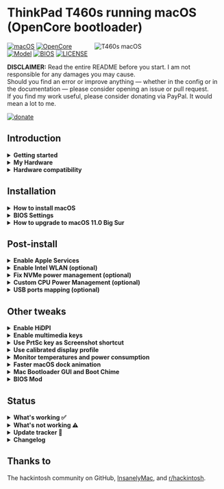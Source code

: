 # ThinkPad T460s running macOS (OpenCore bootloader)

<img align="right" src="https://imgur.com/sI2Uzel.jpg" alt="T460s macOS" width="300">

[![macOS](https://img.shields.io/badge/macOS-Catalina%20%26%20Big%20Sur-blue)](https://developer.apple.com/documentation/macos-release-notes)
[![OpenCore](https://img.shields.io/badge/OpenCore-0.6.2-green)](https://github.com/acidanthera/OpenCorePkg)
[![Model](https://img.shields.io/badge/Model-20F9003AUS-lightgrey)](https://psref.lenovo.com/Product/ThinkPad_T460s)
[![BIOS](https://img.shields.io/badge/BIOS-1.49-lightgrey)](https://pcsupport.lenovo.com/us/en/products/laptops-and-netbooks/thinkpad-t-series-laptops/thinkpad-t460s/downloads/driver-list/component?name=BIOS%2FUEFI)
[![LICENSE](https://img.shields.io/badge/license-MIT-purple)](/LICENSE)

**DISCLAIMER:**
Read the entire README before you start.
I am not responsible for any damages you may cause.  
Should you find an error or improve anything — whether in the config or in the documentation — please consider opening an issue or pull request.  
If you find my work useful, please consider donating via PayPal.
It would mean a lot to me.

[![donate](https://img.shields.io/badge/-buy%20me%20a%20coffee-orange)](https://www.paypal.com/cgi-bin/webscr?cmd=_s-xclick&hosted_button_id=Y5BE5HYACDERG&source=url)

## Introduction

<details>  
<summary><strong>Getting started</strong></summary>

**Meet the bootloader**
- [Why OpenCore](https://dortania.github.io/OpenCore-Install-Guide/why-oc.html)
- Dortania's [website](https://dortania.github.io)

**Recommended tools**
- Plist editor [ProperTree](https://github.com/corpnewt/ProperTree)
- Handy-dandy ESP partition mounting script [MountEFI](https://github.com/corpnewt/MountEFI)

</details>


<details>  
<summary><strong>My Hardware</strong></summary>

| Model              | Thinkpad T460s 20F9003AUS                                                                                 |
|:-------------------|:----------------------------------------------------------------------------------------------------------|
| Processor          | Core i7-6600U (2C, 2.6 / 3.4GHz, 4MB) vPro                                                                |
| Graphics           | Integrated Intel HD Graphics 520                                                                          |
| Memory             | 4GB Soldered + 4GB DIMM 2133MHz DDR4, dual-channel                                                        |
| Display            | 14" WQHD (2560x1440) IPS, non-touch                                                                       |
| Storage            | SanDisk SD8TN8U256G1001 256GB SSD M.2 Opal2                                                               |
| Ethernet           | Intel Ethernet Connection I219-LM (Jacksonville)                                                          |
| WLAN + Bluetooth   | 11ac+BT, [Broadcom BCM94360CS2](/Guides/Replace-WLAN.md), 2x2 card                                        |
| Camera             | HD720p resolution, low light sensitive, fixed focus                                                       |
| Audio support      | HD Audio, Realtek ALC3245 codec, stereo speakers 1Wx2, dual array microphone, combo audio/microphone jack |
| Keyboard           | 6-row, spill-resistant, multimedia Fn keys, LED backlight                                                 |
| Battery            | Front Li-Polymer 3-cell (23Wh) and rear Li-Ion 3-cell (26Wh), both Integrated                             |

</details>

<details>  
<summary><strong>Hardware compatibility</strong></summary>

This EFI will suit any T460s regardless of CPU model<sup>[1](#CPU)</sup>, amount of RAM, display resolution<sup>[2](#Res)</sup> and internal storage<sup>[3](#NVMe)</sup>.

<a name="CPU">1</a>: Optional custom CPU Power Management guide  
<a name="Res">2</a>: 1440p display models should change `NVRAM -> Add -> 7C436110-AB2A-4BBB-A880-FE41995C9F82 -> UIScale`:`2` to get proper scaling while booting  
<a name="NVMe">3</a>: Enable [NVMeFix](https://github.com/acidanthera/NVMeFix) for NVMe drives

</details>

## Installation
<details>  
<summary><strong>How to install macOS</strong></summary>

Read the [installation guide](https://dortania.github.io/OpenCore-Install-Guide/installation/installation-process.html) and come back here to get the [EFI folder](/EFI/).

</details>

<details>  
<summary><strong>BIOS Settings</strong></summary>

| Menu     	| sub-menu          	| sub-menu                        	| setting   	|
|----------	|-------------------	|---------------------------------	|-----------	|
| Config   	| USB               	| UEFI BIOS Support               	| Enable    	|
|          	| Power             	| Intel SpeedStep Technology      	| Enable    	|
|          	|                   	| CPU Power Management            	| Enable    	|
|          	| CPU               	| Hyper-Threading Technology      	| Enable    	|
| Security 	| Security Chip     	|                                 	| Disable   	|
|          	| Memory Protection 	| Execution Prevention            	| Enable    	|
|          	| Virtualization    	| Intel Virtualization Technology 	| Enable    	|
|          	|                   	| Intel VT-d Feature              	| Enable    	|
|          	| Anti-Theft        	| Computrace                      	| Disable   	|
|          	| Secure Boot       	|                                 	| Disable   	|
|          	| Intel SGX         	|                                 	| Disable   	|
|          	| Device Guard      	|                                 	| Disable   	|
| Startup  	| UEFI/Legacy Boot  	|                                 	| UEFI Only 	|
|          	| CSM Support       	|                                 	| No        	|
|          	| Boot Mode         	|                                 	| Quick     	|

</details>

<details>  
<summary><strong>How to upgrade to macOS 11.0 Big Sur</strong></summary>

**WARNING**: Big Sur is in beta. While potentially compatible, the configuration is not developed for it.  
Thanks to [@duszmox](https://github.com/duszmox) for his [guide](/Guides/Install-Big-Sur.md)

</details>

## Post-install

<details>  
<summary><strong>Enable Apple Services</strong></summary>

1. Launch Terminal.app
1. Copy the following script, paste it into the Terminal window, then press ENTER
   ```bash
   git clone https://github.com/corpnewt/GenSMBIOS && cd GenSMBIOS && ./GenSMBIOS.command 
   ```
1. Type `2`, then press ENTER
1. Drag your `config.plist` inside the Terminal window
1. Type `3`, then press ENTER
1. Type `MacbookPro13,1`, then press ENTER

</details>

<details>  
<summary><strong>Enable Intel WLAN (optional)</strong></summary>

Enables macOS native Wi-Fi and Bluetooth functionality with Intel WLAN card

1. Open `Config.plist` with any editor
1. Go under `Kernel -> Add`
1. Find and Enable `AirportItlwm.kext`, `IntelBluetoothFirmware.kext` and `IntelBluetoothInjector.kext`
1. Save and reboot the system

![](/Images/enable-intel-wlan.jpg)

</details>

<details>  
<summary><strong>Fix NVMe power management (optional)</strong></summary>

1. Open `Config.plist` with any editor
1. Go under `Kernel -> Add`
1. Find and Enable `NVMeFix.kext`
1. Save and reboot the system

![](/Images/enable-nvme-fix.jpg)

</details>

<details>  
<summary><strong>Custom CPU Power Management (optional)</strong></summary>

1. Launch Terminal.app
1. Copy the following script, paste it into the Terminal window, then press ENTER  
   ```bash
   git clone https://github.com/fewtarius/CPUFriendFriend; cd CPUFriendFriend; chmod +x ./CPUFriendFriend.command; ./CPUFriendFriend.command
   ```
1. When asked, select preferred values
1. From the pop-up window, copy `ssdt-data.aml` into `/EFI/OC/ACPI/` folder
1. Open `Config.plist` with any editor 
1. Go under `ACPI -> Add` and change `SSDT-PLUG.aml` with `ssdt-data.aml`
1. Go under `Kernel -> Add` and set `CPUFriend.kext` to `Enabled: True`

![](/Images/add-frequency-ssdt.jpg) ![](/Images/enable-cpu-friend.jpg)

This my machine's power consumption when idling:

![](/Images/PowerConsumption.png)

</details>

<details>  
<summary><strong>USB ports mapping (optional)</strong></summary>

For ThinkPad's dock only, use one of following methods:

- [USBMap by CorpNewt](https://github.com/corpnewt?tab=repositories)
- [Native USB fix without injector kext](https://www.olarila.com/topic/6878-guide-native-usb-fix-for-notebooks-no-injectorkext-required/?tab=comments#comment-88412)

</details>

## Other tweaks

<details>  
<summary><strong>Enable HiDPI</strong></summary>

1. [Disable SIP](https://dortania.github.io/OpenCore-Install-Guide/troubleshooting/troubleshooting.html#disabling-sip)
1. Launch Terminal.app
1. Copy the following script, paste it into the Terminal window, then press ENTER
   ```bash
   bash -c "$(curl -fsSL https://raw.githubusercontent.com/xzhih/one-key-hidpi/master/hidpi.sh)"
   ```
1. Follow the script instructions, then reboot
1. Enable SIP (if desired)
</details>

<details>  
<summary><strong>Enable multimedia keys</strong></summary>

Thanks to [@MSzturc](https://github.com/MSzturc) for providing the keyboard map and ThinkpadAssistant app

1. Download and install [ThinkpadAssistant](https://github.com/MSzturc/ThinkpadAssistant/releases)
1. Open the app
1. Check the `launch on login` option

</details>

<details>  
<summary><strong>Use PrtSc key as Screenshot shortcut</strong></summary>

1. Go under `SystemPreferences > Keyboard > Shortcuts > Screenshots` 
1. Click on `Screenshot and recording options` key map
1. Press `PrtSc` on your keyboard (it should came out as `F13`)

![](/Images/Shortcut.png)

</details>

<details>  
<summary><strong>Use calibrated display profile</strong></summary>
These are straight from Notebookcheck. Not all panel are the same so final result may vary.

1. Launch Terminal.app
1. Copy the following script, paste it into the Terminal window, then press ENTER
    - for 1440p displays
        ```bash
        cd ~/Library/ColorSync/Profiles; wget https://github.com/simprecicchiani/ThinkPad-T460s-macOS-OpenCore/blob/master/Files/DisplayProfiles/T460s_WQHD_VVX14T058J02.icm
        ```
   - for 1080p displays
        ```bash
        cd ~/Library/ColorSync/Profiles; wget https://github.com/simprecicchiani/ThinkPad-T460s-macOS-OpenCore/blob/master/Files/DisplayProfiles/T460s_FHD_N140HCE_EAA.icm
        ```
1. Go under `SystemPreferences > Displays > Colour`
1. Select the calibrated profile

![](/Images/DisplayProfile.png)

</details>

<details>  
<summary><strong>Monitor temperatures and power consumption</strong></summary>

1. Download and install [HWMonitor](https://github.com/kzlekk/HWSensors/releases)
1. Open the app
1. Check the `launch on login` option

</details> 

<details>  
<summary><strong>Faster macOS dock animation</strong></summary>
This enables auto-hide and speeds up the animation

1. Launch Terminal.app
1. Copy the following script, paste it into the Terminal window, then press ENTER
   ```bash
   defaults write com.apple.dock autohide-delay -float 0; defaults write com.apple.dock autohide-time-modifier -float 0.5; killall Dock
   ```
</details>

<details>  
<summary><strong>Mac Bootloader GUI and Boot Chime</strong></summary>
Built-in from September 19th, 2020

**Setting up OpenCore's GUI**

1. Download [Binary Resources](https://github.com/acidanthera/OcBinaryData) and [OpenCanopy.efi](https://github.com/acidanthera/OpenCorePkg/releases)
1. Copy the [Resources folder](https://github.com/acidanthera/OcBinaryData) to `EFI/OC`
1. Add OpenCanopy.efi to `EFI/OC/Drivers`
1. Make these changes inside `config.plist`:
   `Misc -> Boot -> PickerMode`: `External`
   `Misc -> Boot -> PickerAttributes`:`1`
   `UEFI -> Drivers` and add `OpenCanopy.efi`

**Setting up Boot-chime with AudioDxe**

1. Download [AudioDxe](https://github.com/acidanthera/OpenCorePkg/releases)
1. Copy AudioDxe.efi to `EFI/OC/Drivers`
1. Make these changes inside `config.plist`:
   `UEFI -> Drivers` and add `AudioDxe.efi`
   `NVRAM -> Add -> 7C436110-AB2A-4BBB-A880-FE41995C9F82 -> SystemAudioVolume`:`0x46` (Data)
   `UEFI -> Audio -> AudioSupport`:`True` 
   `UEFI -> Audio -> AudioDevice`:`PciRoot(0x0)/Pci(0x1f,0x3)`
   `UEFI -> Audio -> AudioOut`:`0` (for Speakers or `1` for Headphone Jack)
   `UEFI -> Audio -> MinimumVolume`:`50`
   `UEFI -> Audio -> PlayChime`:`True`
   `UEFI -> Audio -> VolumeAmplifier`:`143`

**Additional settings for visually impaired**

   `Misc -> Boot -> PickerAudioAssist`:`True` to enable picker audio
   `UEFI -> ProtocolOverrides -> AppleAudio`:`True` to enable FileVault voice over

![](/Images/MacBootloaderGUI.png)

</details>

<details>  
<summary><strong>BIOS Mod</strong></summary>
I know it can be scary at first. But with the right amount of carefulness anyone could do it.  
Is it worth the effort and risk? I don't think so. I enjoyed it? 100%.  
[Guide in progress](/Guides/Bios-Mod.md)

</details>

## Status
<details>  
<summary><strong>What's working ✅</strong></summary>
 
- [x] CPU Power Management `~1W on IDLE`
- [x] Intel HD 520 Graphics `incuding graphics acceleration`
- [x] All USB ports `with custom kext or SSDT`
- [x] Internal camera `working fine on FaceTime, Skype, Webex and others`
- [x] Sleep / Wake / Shutdown / Reboot `with lid sernsor`
- [x] Intel Gigabit Ethernet
- [x] [Wifi, Bluetooth, Airdrop, Handoff, Continuity, Sidecar wireless](/Guides/Replace-WLAN.md)
- [x] iMessage, FaceTime, App Store, iTunes Store `Generate your own SMBIOS`
- [x] DRM support `iTunes Movies, Apple TV+, Amazon Prime, Netflix and others`
- [x] Speakers and headphones jack `fairly good volume`
- [x] Batteries `very stable and precise capacity tracking`
- [x] Keyboard map and hotkeys with [ThinkpadAssistant](https://github.com/MSzturc/ThinkpadAssistant) `thanks to @MSzturc`
- [x] [Trackpad, Trackpoint and physical buttons](/Images/VoodooRMI-T460s-trackpad-gestures.gif) `with all macOS gestures working thanks to VoodooRMI`
- [x] SIP and FileVault 2 can be enabled
- [x] miniDP and HDMI `with digital audio passthrough`
- [x] SD Card Reader `slow r/w speed but works`

</details>

<details>  
<summary><strong>What's not working ⚠️</strong></summary>

- [ ] Internal monitor turns black when external is connected
- [ ] Safari DRM
- [ ] WWAN 
- [ ] Fingerprint Reader

</details>

<details>  
<summary><strong>Update tracker 🔄</strong></summary>

| Version                                                                                        | [Stable](/EFI) | 
|:-----------------------------------------------------------------------------------------------|---------------:|
| [MacOS](https://www.apple.com/macos/)                                                          | 10.15.7 / 11.0 |
| [OpenCore](https://github.com/acidanthera/OpenCorePkg/releases)                                | 0.6.2          | 
| [Lilu](https://github.com/acidanthera/Lilu/releases)                                           | 1.4.8          | 
| [VirtualSMC](https://github.com/acidanthera/VirtualSMC/releases)                               | 1.1.7          | 
| [WhateverGreen](https://github.com/acidanthera/WhateverGreen/releases)                         | 1.4.3          | 
| [AppleALC](https://github.com/acidanthera/AppleALC/releases)                                   | 1.5.3          | 
| [VoodooPS2Controller](https://github.com/acidanthera/VoodooPS2/releases)                       | 2.1.7          |
| [VoodooRMI](https://github.com/VoodooSMBus/VoodooRMI/releases)                                 | 1.2            |
| [IntelMausi](https://github.com/acidanthera/IntelMausi/releases)                               | 1.0.4          |
| [HibernationFixup](https://github.com/acidanthera/HibernationFixup/releases)                   | 1.3.6          |
| [CPUFriend](https://github.com/acidanthera/CPUFriend/releases)                                 | 1.2.2          |
| [NVMeFix](https://github.com/acidanthera/NVMeFix/releases)                                     | 1.0.4          |
| [AirportItlwm](https://github.com/OpenIntelWireless/itlwm/releases)                            | 1.0            |
| [IntelBluetoothFirmware](https://github.com/OpenIntelWireless/IntelBluetoothFirmware/releases) | 1.1.2          |
| [Sinetek-rtsx](https://github.com/cholonam/Sinetek-rtsx/releases)                              | 2.2            |


</details>

<details>  
<summary><strong>Changelog</strong></summary>

- 20201007:  
MacOS 10.15.7 support tested;  
Bootloader and kexts updated to [October 2020 release](https://dortania.github.io/hackintosh/updates/2020/10/05/acidanthera-october.html).  


- 20200921:  
Provided some guides and illustrations for recently added drivers.  

- 20200919:  
[NVMeFix](https://github.com/acidanthera/NVMeFix) and [CPUFriend](https://github.com/acidanthera/CPUFriend) now available in config.plist. Disabled by default;  
[AirportItlwm](https://github.com/OpenIntelWireless/itlwm) available as well. Disabled by default;  
[OpenCore GUI](https://github.com/acidanthera/OcBinaryData) built-in and enabled by default.  

- 20200909:  
Bootloader and kexts updated to [September 2020 release](https://dortania.github.io/hackintosh/updates/2020/09/07/acidanthera-september.html);  
Now using Boostrap.efi for [multiboot](https://dortania.github.io/OpenCore-Post-Install/multiboot/bootstrap.html);  
[Apple Secure Boot](https://dortania.github.io/OpenCore-Post-Install/universal/security/applesecureboot.html) is now enabled;  
Sinetek-rtsx downgraded to 2.2.  

- 20200822:  
New README for improved readability.  

</details>

## Thanks to

The hackintosh community on GitHub,
[InsanelyMac](https://www.insanelymac.com/forum/), and
[r/hackintosh](https://www.reddit.com/r/hackintosh/).
